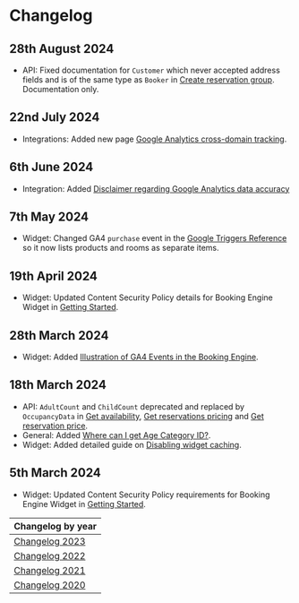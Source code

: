 # Changelog

## 28th August 2024
* API: Fixed documentation for `Customer` which never accepted address fields and is of the same type as `Booker` in [Create reservation group](../booking-engine-api/operations/reservations.md#create-reservation-group). Documentation only.

## 22nd July 2024
* Integrations: Added new page [Google Analytics cross-domain tracking](../integrations/ga-cross-domain-tracking.md).

## 6th June 2024
* Integration: Added [Disclaimer regarding Google Analytics data accuracy](../integrations/google-tag-manager.md)

## 7th May 2024
* Widget: Changed GA4 `purchase` event in the [Google Triggers Reference](../integrations/google-triggers-reference.md#purchase) so it now lists products and rooms as separate items.

## 19th April 2024
* Widget: Updated Content Security Policy details for Booking Engine Widget in [Getting Started](../booking-engine-widget/getting-started.md#content-security-policy).

## 28th March 2024
* Widget: Added [Illustration of GA4 Events in the Booking Engine](../integrations/google-triggers-reference.md#illustration-of-ga4-events-in-the-booking-engine).

## 18th March 2024
* API: `AdultCount` and `ChildCount` deprecated and replaced by `OccupancyData` in [Get availability](../booking-engine-api/operations/hotels.md#get-availability), [Get reservations pricing](../booking-engine-api/operations/reservations.md#get-reservations-pricing) and [Get reservation price](../booking-engine-api/operations/reservations.md#get-reservation-price).
* General: Added [Where can I get Age Category ID?](../FAQ/README.md#where-can-i-get-age-category-id).
* Widget: Added detailed guide on [Disabling widget caching](../booking-engine-widget/use-cases/disable-widget-caching.md).

## 5th March 2024
* Widget: Updated Content Security Policy requirements for Booking Engine Widget in [Getting Started](../booking-engine-widget/getting-started.md#content-security-policy).

| Changelog by year |
| :-- |
| [Changelog 2023](changelog2023.md) |
| [Changelog 2022](changelog2022.md) |
| [Changelog 2021](changelog2021.md) |
| [Changelog 2020](changelog2020.md) |
